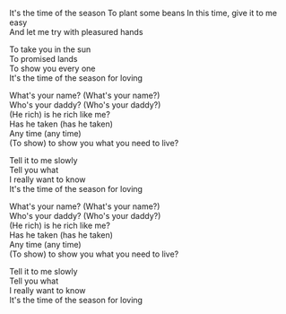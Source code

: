 It's the time of the season
To plant some beans
In this time, give it to me easy  
And let me try with pleasured hands

To take you in the sun  
To promised lands  
To show you every one  
It's the time of the season for loving

What's your name? (What's your name?)  
Who's your daddy? (Who's your daddy?)  
(He rich) is he rich like me?  
Has he taken (has he taken)  
Any time (any time)  
(To show) to show you what you need to live?

Tell it to me slowly  
Tell you what  
I really want to know  
It's the time of the season for loving

What's your name? (What's your name?)  
Who's your daddy? (Who's your daddy?)  
(He rich) is he rich like me?  
Has he taken (has he taken)  
Any time (any time)  
(To show) to show you what you need to live?

Tell it to me slowly  
Tell you what  
I really want to know  
It's the time of the season for loving